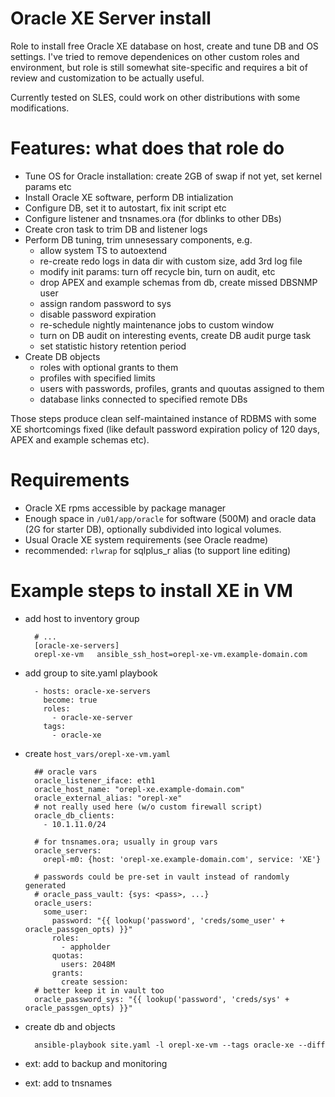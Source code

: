 Oracle XE Server install
========================

Role to install free Oracle XE database on host, create and tune DB and OS settings.
I've tried to remove dependenices on other custom roles and environment, but role
is still somewhat site-specific and requires a bit of review and customization to be
actually useful.

Currently tested on SLES, could work on other distributions with some modifications.

Features: what does that role do
================================
- Tune OS for Oracle installation: create 2GB of swap if not yet, set kernel params etc
- Install Oracle XE software, perform DB intialization
- Configure DB, set it to autostart, fix init script etc
- Configure listener and tnsnames.ora (for dblinks to other DBs)
- Create cron task to trim DB and listener logs
- Perform DB tuning, trim unnesessary components, e.g.
    - allow system TS to autoextend
    - re-create redo logs in data dir with custom size, add 3rd log file
    - modify init params: turn off recycle bin, turn on audit, etc
    - drop APEX and example schemas from db, create missed DBSNMP user
    - assign random password to sys
    - disable password expiration
    - re-schedule nightly maintenance jobs to custom window
    - turn on DB audit on interesting events, create DB audit purge task
    - set statistic history retention period
- Create DB objects
    - roles with optional grants to them
    - profiles with specified limits
    - users with passwords, profiles, grants and quoutas assigned to them
    - database links connected to specified remote DBs

Those steps produce clean self-maintained instance of RDBMS with some XE shortcomings
fixed (like default password expiration policy of 120 days, APEX and example schemas
etc).

Requirements
============
- Oracle XE rpms accessible by package manager
- Enough space in `/u01/app/oracle` for software (500M) and oracle data (2G for starter DB),
  optionally subdivided into logical volumes.
- Usual Oracle XE system requirements (see Oracle readme)
- recommended: `rlwrap` for sqlplus_r alias (to support line editing)

Example steps to install XE in VM
=================================

- add host to inventory group

        # ...
        [oracle-xe-servers]
        orepl-xe-vm   ansible_ssh_host=orepl-xe-vm.example-domain.com

- add group to site.yaml playbook

        - hosts: oracle-xe-servers
          become: true
          roles:
            - oracle-xe-server
          tags:
            - oracle-xe

- create `host_vars/orepl-xe-vm.yaml` 

        ## oracle vars
        oracle_listener_iface: eth1
        oracle_host_name: "orepl-xe.example-domain.com"
        oracle_external_alias: "orepl-xe"
        # not really used here (w/o custom firewall script)
        oracle_db_clients:
          - 10.1.11.0/24

        # for tnsnames.ora; usually in group vars
        oracle_servers:
          orepl-m0: {host: 'orepl-xe.example-domain.com', service: 'XE'}
          
        # passwords could be pre-set in vault instead of randomly generated
        # oracle_pass_vault: {sys: <pass>, ...}
        oracle_users:
          some_user:
            password: "{{ lookup('password', 'creds/some_user' + oracle_passgen_opts) }}"
            roles:
              - appholder
            quotas:
              users: 2048M
            grants:
              create session:
        # better keep it in vault too
        oracle_password_sys: "{{ lookup('password', 'creds/sys' + oracle_passgen_opts) }}"

- create db and objects

        ansible-playbook site.yaml -l orepl-xe-vm --tags oracle-xe --diff

- ext: add to backup and monitoring
- ext: add to tnsnames
